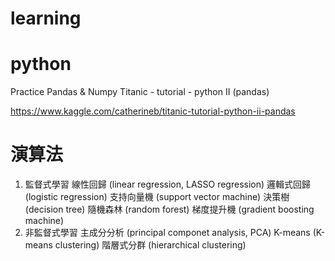 # learning
# python

Practice Pandas & Numpy
Titanic - tutorial - python II (pandas)

https://www.kaggle.com/catherineb/titanic-tutorial-python-ii-pandas

# 演算法
1. 監督式學習
線性回歸 (linear regression, LASSO regression)
邏輯式回歸 (logistic regression)
支持向量機 (support vector machine)
決策樹 (decision tree)
隨機森林 (random forest)
梯度提升機 (gradient boosting machine)
2. 非監督式學習
主成分分析 (principal componet analysis, PCA)
K-means (K-means clustering)
階層式分群 (hierarchical clustering)